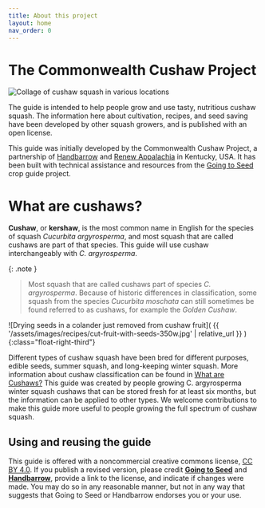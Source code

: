 ```yaml
---
title: About this project
layout: home
nav_order: 0
---
```


# The Commonwealth Cushaw Project

![Collage of cushaw squash in various locations](assets/images/cushaw-homepage-banner-1000x250.png)

The guide is intended to help people grow and use tasty, nutritious cushaw squash. The information here about cultivation, recipes, and seed saving have been developed by other squash growers, and is published with an open license.

This guide was initially developed by the Commonwealth Cushaw Project, a partnership of [Handbarrow](https://handbarrow.org/) and [Renew Appalachia](https://renewappalachia.org/) in Kentucky, USA. It has been built with technical assistance and resources from the [Going to Seed](https://goingtoseed.org/) crop guide project.

# What are cushaws?

**Cushaw**, or **kershaw**, is the most common name in English for the species of squash _Cucurbita argyrosperma_, and most squash that are called cushaws are part of that species. This guide will use cushaw interchangeably with _C. argyrosperma_.

{: .note }
> Most squash that are called cushaws part of species _C. argyrosperma_. Because of historic differences in classification, some squash from the species _Cucurbita moschata_ can still sometimes be found referred to as cushaws, for example the _Golden Cushaw_.

![Drying seeds in a colander just removed from cushaw fruit]( {{ '/assets/images/recipes/cut-fruit-with-seeds-350w.jpg' | relative_url }} )
{:class="float-right-third"}

Different types of cushaw squash have been bred for different purposes, edible seeds, summer squash, and long-keeping winter squash. More information about cushaw classification can be found in [What are Cushaws?](what-are-cushaws.md) This guide was created by people growing C. argyrosperma winter squash cushaws that can be stored fresh for at least six months, but the information can be applied to other types. We welcome contributions to make this guide more useful to people growing the full spectrum of cushaw squash.

## Using and reusing the guide

This guide is offered with a noncommercial creative commons license, [CC BY 4.0](https://creativecommons.org/licenses/by/4.0/). If you publish a revised version, please credit **[Going to Seed](https://goingtoseed.org/)** and **[Handbarrow](https://handbarrow.org/)**, provide a link to the license, and indicate if changes were made. You may do so in any reasonable manner, but not in any way that suggests that Going to Seed or Handbarrow endorses you or your use.